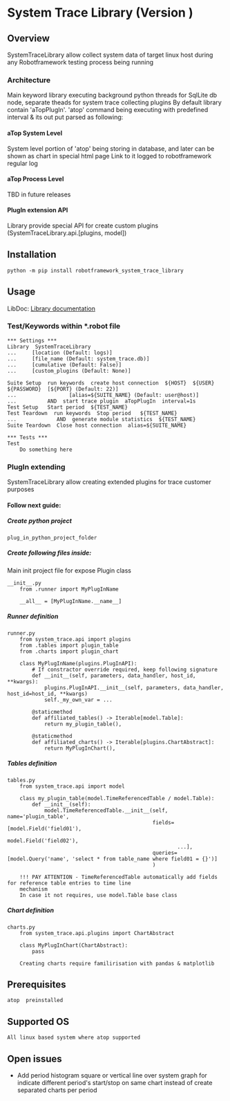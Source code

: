 # System Trace Library (Version <VERSION>)

## Overview
SystemTraceLibrary allow collect system data of target linux host during any Robotframework 
testing process being running

### Architecture
Main keyword library executing background python threads for SqlLite db node, separate theads for system trace collecting 
plugins
By default library contain 'aTopPlugIn'. 'atop' command being executing with predefined interval & its out put parsed as following:
#### aTop System Level
System level portion of 'atop' being storing in database, and later can be shown as chart in special html page
Link to it logged to robotframework regular log
#### aTop Process Level
TBD in future releases
#### PlugIn extension API
Library provide special API for create custom plugins (SystemTraceLibrary.api.[plugins, model])


## Installation

    python -m pip install robotframework_system_trace_library

## Usage

LibDoc: [Library documentation](docs/SystemTraceLibrary.html)

### Test/Keywords within *.robot file

    *** Settings ***
    Library  SystemTraceLibrary 
    ...     [location (Default: logs)] 
    ...     [file_name (Default: system_trace.db)]
    ...     [cumulative (Default: False)]
    ...     [custom_plugins (Default: None)]
    
    Suite Setup  run keywords  create host connection  ${HOST}  ${USER}  ${PASSWORD}  [${PORT} (Default: 22)] 
    ...                 [alias=${SUITE_NAME} (Default: user@host)]
    ...          AND  start trace plugin  aTopPlugIn  interval=1s
    Test Setup   Start period  ${TEST_NAME}
    Test Teardown  run keywords  Stop period   ${TEST_NAME}
    ...             AND  generate module statistics  ${TEST_NAME}
    Suite Teardown  Close host connection  alias=${SUITE_NAME}

    *** Tests ***
    Test
        Do something here

### PlugIn extending

SystemTraceLibrary allow creating extended plugins for trace customer purposes

#### Follow next guide:

##### Create python project 

    plug_in_python_project_folder

##### Create following files inside:

Main init project file for expose Plugin class

    __init__.py
        from .runner import MyPlugInName
        
        __all__ = [MyPlugInName.__name__]

##### Runner definition

    runner.py
        from system_trace.api import plugins
        from .tables import plugin_table
        from .charts import plugin_chart
        
        class MyPlugInName(plugins.PlugInAPI):
            # If constractor override required, keep following signature 
            def __init__(self, parameters, data_handler, host_id, **kwargs):
                plugins.PlugInAPI.__init__(self, parameters, data_handler, host_id=host_id, **kwargs)
                self._my_own_var = ...

            @staticmethod
            def affiliated_tables() -> Iterable[model.Table]:
                return my_plugin_table(),
            
            @staticmethod
            def affiliated_charts() -> Iterable[plugins.ChartAbstract]:
                return MyPlugInChart(),


##### Tables definition

    tables.py
        from system_trace.api import model

        class my_plugin_table(model.TimeReferencedTable / model.Table):
            def __init__(self):
                model.TimeReferencedTable.__init__(self, name='plugin_table',
                                                   fields=[model.Field('field01'),
                                                           model.Field('field02'),
                                                           ...],
                                                   queries=[model.Query('name', 'select * from table_name where field01 = {}')]
                                                   )
        
        !!! PAY ATTENTION - TimeReferencedTable automatically add fields for reference table entries to time line 
        mechanism 
        In case it not requires, use model.Table base class

##### Chart definition

    charts.py
        from system_trace.api.plugins import ChartAbstract
        
        class MyPlugInChart(ChartAbstract):
            pass
        
        Creating charts require familirisation with pandas & matplotlib




## Prerequisites
    atop  preinstalled

## Supported OS
    All linux based system where atop supported

## Open issues
 - Add period histogram square or vertical line over system graph for indicate different period's start/stop 
   on same chart instead of create separated charts per period
